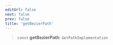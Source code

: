 ```yaml
---
editUrl: false
next: false
prev: false
title: 'getBezierPath'
---
```


> `const` **getBezierPath**: `GetPathImplementation`
